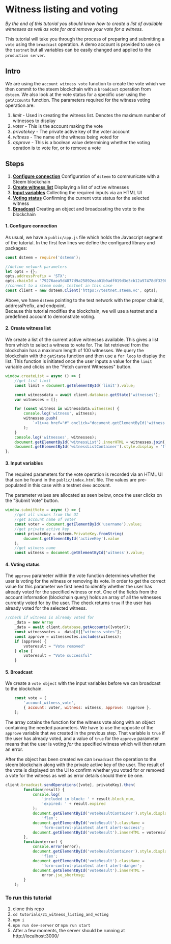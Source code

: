 # Witness listing and voting

_By the end of this tutorial you should know how to create a list of available witnesses as well as vote for and remove your vote for a witness._

This tutorial will take you through the process of preparing and submitting a `vote` using the `broadcast` operation. A demo account is provided to use on the `testnet` but all variables can be easily changed and applied to the `production server`.

## Intro

We are using the `account witness vote` function to create the vote which we then commit to the steem blockchain with a `broadcast` operation from `dsteem`. We also look at the vote status for a specific user using the `getAccounts` function. The parameters required for the witness voting operation are:

 1. _limit_ - Used in creating the witness list. Denotes the maximum number of witnesses to display
 2. _voter_ - This is the account making the vote
 3. _privatekey_ - The private active key of the voter account
 4. _witness_ - The name of the witness being voted for
 5. _approve_ - This is a boolean value determining whether the voting opration is to vote for, or to remove a vote

## Steps

1.  [**Configure connection**](#connection) Configuration of `dsteem` to communicate with a Steem blockchain
2.  [**Create witness list**](#createlist) Displaying a list of active witnesses
3.  [**Input variables**](#input) Collecting the required inputs via an HTML UI
4.  [**Voting status**](#status) Confirming the current vote status for the selected witness
5.  [**Broadcast**](#broadcast) Creating an object and broadcasting the vote to the blockchain

#### 1. Configure connection<a name="connection"></a>

As usual, we have a `public/app.js` file which holds the Javascript segment of the tutorial. In the first few lines we define the configured library and packages:

```javascript
const dsteem = require('dsteem');

//define network parameters
let opts = {};
opts.addressPrefix = 'STX';
opts.chainId = '79276aea5d4877d9a25892eaa01b0adf019d3e5cb12a97478df3298ccdd01673';
//connect to a steem node, testnet in this case
const client = new dsteem.Client('https://testnet.steem.vc', opts);
```

Above, we have `dsteem` pointing to the test network with the proper chainId, addressPrefix, and endpoint.  
Because this tutorial modifies the blockchain, we will use a testnet and a predefined account to demonstrate voting.

#### 2. Create witness list<a name="createlist"></a>

We create a list of the current active witnesses available. This gives a list from which to select a witness to vote for. The list retrieved from the blockchain has a maximum length of 100 witnesses. We query the blockchain with the `getState` function and then use a `for loop` to display the list. This function is initiated once the user inputs a value for the `limit` variable and clicks on the "Fetch current Witnesses" button.

```javascript
window.createList = async () => {
    //get list limit
    const limit = document.getElementById('limit').value;

    const witnessdata = await client.database.getState('witnesses');
    var witnesses = [];

    for (const witness in witnessdata.witnesses) {
        console.log('witness', witness);
        witnesses.push(
            `<li><a href="#" onclick="document.getElementById('witness').value = '${witness}';">${witness}</a></li>`
        );
    }
    console.log('witnesses', witnesses);
    document.getElementById('witnessList').innerHTML = witnesses.join('');
    document.getElementById('witnessListContainer').style.display = 'flex';
};
```

#### 3. Input variables<a name="input"></a>

The required parameters for the vote operation is recorded via an HTML UI that can be found in the `public/index.html` file. The values are pre-populated in this case with a testnet `demo` account.

The parameter values are allocated as seen below, once the user clicks on the "Submit Vote" button.

```javascript
window.submitVote = async () => {
    //get all values from the UI
    //get account name of voter
    const voter = document.getElementById('username').value;
    //get private active key
    const privateKey = dsteem.PrivateKey.fromString(
        document.getElementById('activeKey').value
    );
    //get witness name
    const witness = document.getElementById('witness').value;
```

#### 4. Voting status<a name="status"></a>

The `approve` parameter within the vote function determines whether the user is voting for the witness or removing its vote. In order to get the correct value for this parameter we first need to identify whether the user has already voted for the specified witness or not. One of the fields from the account information (blockchain query) holds an array of all the witnesses currently voted for by the user. The check returns `true` if the user has already voted for the selected witness.

```javascript
//check if witness is already voted for
    _data = new Array
    _data = await client.database.getAccounts([voter]);
    const witnessvotes = _data[0]["witness_votes"];
    const approve = witnessvotes.includes(witness);
    if (approve) {
        voteresult = "Vote removed"
    } else {
        voteresult = "Vote successful"
    }
```

#### 5. Broadcast<a name="broadcast"></a>

We create a `vote object` with the input variables before we can broadcast to the blockchain.

```javascript
    const vote = [
        'account_witness_vote',
        { account: voter, witness: witness, approve: !approve },
    ];
```

The array cotains the function for the witness vote along with an object containing the needed parameters. We have to use the opposite of the `approve` variable that we created in the previous step. That variable is `true` if the user has already voted, and a value of `true` for the `approve` parameter means that the user is voting _for_ the specified witness which will then return an error.

After the object has been created we can `broadcast` the operation to the steem blockchain along with the private active key of the user. The result of the vote is displayed on the UI to confirm whether you voted for or removed a vote for the witness as well as error details should there be one.

```javascript
client.broadcast.sendOperations([vote], privateKey).then(
        function(result) {
            console.log(
                'included in block: ' + result.block_num,
                'expired: ' + result.expired
            );
            document.getElementById('voteResultContainer').style.display =
                'flex';
            document.getElementById('voteResult').className =
                'form-control-plaintext alert alert-success';
            document.getElementById('voteResult').innerHTML = voteresult;
        },
        function(error) {
            console.error(error);
            document.getElementById('voteResultContainer').style.display =
                'flex';
            document.getElementById('voteResult').className =
                'form-control-plaintext alert alert-danger';
            document.getElementById('voteResult').innerHTML =
                error.jse_shortmsg;
        }
    );
```

### To run this tutorial

 1. clone this repo
 2. `cd tutorials/21_witness_listing_and_voting`
 3. `npm i`
 4. `npm run dev-server` or `npm run start`
 5. After a few moments, the server should be running at http://localhost:3000/
